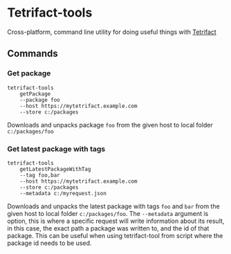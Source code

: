 # Tetrifact-tools

Cross-platform, command line utility for doing useful things with [Tetrifact](https://github.com/shukriadams/tetrifact)

## Commands

### Get package

    tetrifact-tools 
        getPackage
        --package foo 
        --host https://mytetrifact.example.com 
        --store c:/packages

Downloads and unpacks package `foo` from the given host to local folder `c:/packages/foo`

### Get latest package with tags

    tetrifact-tools 
        getLatestPackageWithTag 
        --tag foo,bar 
        --host https://mytetrifact.example.com 
        --store c:/packages 
        --metadata c:/myrequest.json

Downloads and unpacks the latest package with tags `foo` and `bar` from the given host to local folder `c:/packages/foo`. The `--metadata` argument is option, this is where a specific request will write information about its result, in this case, the exact path a package was written to, and the id of that package. This can be useful when using tetrifact-tool from script where the package id needs to be used.
